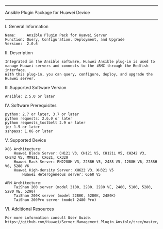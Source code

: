 ****************************************************************************
Ansible Plugin Package for Huawei Device
****************************************************************************

I. General Information

    Name:     Ansible Plugin Pack for Huawei Server
    Function: Query, Configuration, Deployment, and Upgrade
    Version:  2.0.6

	
II. Description

    Integrated in the Ansible software, Huawei Ansible plug-in is used to manage Huawei servers and connects to the iBMC through the Redfish interface. 
    With this plug-in, you can query, configure, deploy, and upgrade the Huawei server.

	
III.Supported Software Version

    Ansible: 2.5.0 or later	

	
IV. Software Prerequisites

    python: 2.7 or later, 3.7 or later
    python requests: 2.6.0 or later
    python requests_toolbelt 2.9 or later
    jq: 1.5 or later
    sshpass: 1.06 or later
	
	
V. Supported Device
    
    X86 Architecture:
    	Huawei Blade Server: CH121 V3, CH121 V5, CH121L V5, CH242 V3, CH242 V5, MM921, CX621, CX320
    	Huawei Rack Server: RH2288H V3, 2288H V5, 2488 V5, 1288H V6, 2288H V6, 5288 V6
    	Huawei High-density Server: XH622 V3, XH321 V5
        	Huawei Heterogeneous server: G560 V5
    
    ARM Architecture:
    	TaiShan 200 server (model 2180, 2280, 2280 VE, 2480, 5180, 5280, 5280 VE, 5290) 
    	TaiShan 200K server (model 2280K, 5280K, 2480K) 
    	TaiShan 200Pro server (model 2480 Pro) 	
	
VI. Additional Resources

    For more information consult User Guide. https://github.com/Huawei/Server_Management_Plugin_Ansible/tree/master/docs
